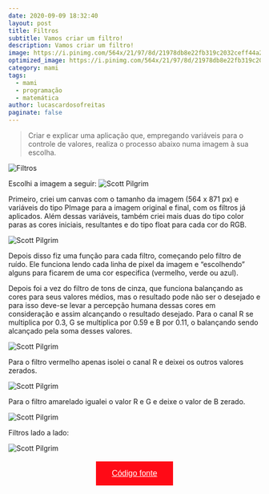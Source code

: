 ```yaml
---
date: 2020-09-09 18:32:40
layout: post
title: Filtros
subtitle: Vamos criar um filtro!
description: Vamos criar um filtro!
image: https://i.pinimg.com/564x/21/97/8d/21978db8e22fb319c2032ceff44a2e1e.jpg
optimized_image: https://i.pinimg.com/564x/21/97/8d/21978db8e22fb319c2032ceff44a2e1e.jpg
category: mami
tags:
  - mami
  - programação
  - matemática
author: lucascardosofreitas
paginate: false
---
```


>  Criar e explicar uma aplicação que, empregando variáveis para o controle de valores, realiza o processo abaixo numa imagem à sua escolha.

![Filtros](https://lukas380.github.io/assets/img/post_img_body/filtros.png)

Escolhi a imagem a seguir:
![Scott Pilgrim](https://i.pinimg.com/564x/21/97/8d/21978db8e22fb319c2032ceff44a2e1e.jpg)

Primeiro, criei um canvas com o tamanho da imagem (564 x 871 px) e variáveis do tipo PImage para a imagem original e final, com os filtros já aplicados. Além dessas variáveis, também criei mais duas do tipo color paras as cores iniciais, resultantes e do tipo float para cada cor do RGB.

![Scott Pilgrim](https://lukas380.github.io/assets/img/post_img_body/filtro_com_ruido.png)

Depois disso fiz uma função para cada filtro, começando pelo filtro de ruído. Ele funciona lendo cada linha de pixel da imagem e “escolhendo” alguns para ficarem de uma cor especifica (vermelho, verde ou azul).

Depois foi a vez do filtro de tons de cinza, que funciona balançando as cores para seus valores médios, mas o resultado pode não ser o desejado e para isso deve-se levar a percepção humana dessas cores em consideração e assim alcançando o resultado desejado. Para o canal R se multiplica por 0.3, G se multiplica por 0.59 e B por 0.11, o balançando sendo alcançado pela soma desses valores.

![Scott Pilgrim](https://lukas380.github.io/assets/img/post_img_body/filtro_tons_de_cinza.png)

Para o filtro vermelho apenas isolei o canal R e deixei os outros valores zerados.

![Scott Pilgrim](https://lukas380.github.io/assets/img/post_img_body/filtro_vermelho.png)

Para o filtro amarelado igualei o valor R e G e deixe o valor de B zerado.

![Scott Pilgrim](https://lukas380.github.io/assets/img/post_img_body/filtro_amarelo.png)

Filtros lado a lado:

![Scott Pilgrim](https://lukas380.github.io/assets/img/post_img_body/todos_filtros.png)

<center>
  <button style="background-color: #ff0a16; border: none; padding: 15px 32px; text-align: center; text-decoration: none; display: inline-block; font-size: 16px; margin: 4px 2px; cursor: pointer;"> 
  <a href="https://drive.google.com/drive/folders/17OZP_yr-_YjGh_OATEECfgtdMAjfQcPy?usp=sharing" style="color: white;">Código fonte</a>
  </button>
</center>